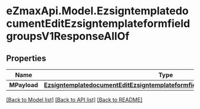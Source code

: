
# eZmaxApi.Model.EzsigntemplatedocumentEditEzsigntemplateformfieldgroupsV1ResponseAllOf

## Properties

Name | Type | Description | Notes
------------ | ------------- | ------------- | -------------
**MPayload** | [**EzsigntemplatedocumentEditEzsigntemplateformfieldgroupsV1ResponseMPayload**](EzsigntemplatedocumentEditEzsigntemplateformfieldgroupsV1ResponseMPayload.md) |  | 

[[Back to Model list]](../README.md#documentation-for-models)
[[Back to API list]](../README.md#documentation-for-api-endpoints)
[[Back to README]](../README.md)

